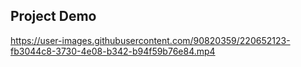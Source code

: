 ## Project Demo


https://user-images.githubusercontent.com/90820359/220652123-fb3044c8-3730-4e08-b342-b94f59b76e84.mp4

